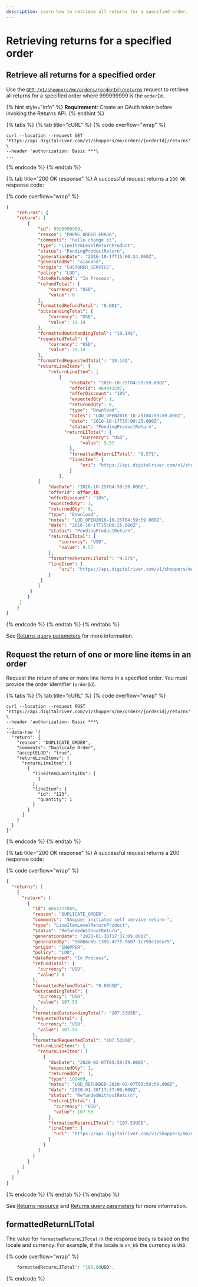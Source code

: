 ```yaml
---
description: Learn how to retrieve all returns for a specified order.
---
```


# Retrieving returns for a specified order

## Retrieve all returns for a specified order

Use the [`GET /v1/shoppers/me/orders/(orderId)/returns`](https://www.digitalriver.com/docs/commerce-shopper-api/#tag/Returns/paths/\~1v1\~1shoppers\~1me\~1orders\~1%7BorderId%7D\~1returns/get) request to retrieve all returns for a specified order where 999999999 is the `orderId`.

{% hint style="info" %}
**Requirement**: Create an OAuth token before invoking the Returns API.
{% endhint %}

{% tabs %}
{% tab title="cURL" %}
{% code overflow="wrap" %}
```http
curl --location --request GET 'https://api.digitalriver.com/v1/shoppers/me/orders/{orderId}/returns' \
--header 'authorization: Basic ***\
...
```
{% endcode %}
{% endtab %}

{% tab title="200 OK response" %}
A successful request returns a `200 OK` response code:

{% code overflow="wrap" %}
```json
{
	"returns": {
	"return": [
		{
			"id": 9999999999,
			"reason": "PHONE_ORDER_ERROR",
			"comments": "hello change it",
			"type": "LineItemLevelReturnProduct",
			"status": "PendingProductReturn",
			"generationDate": "2016-10-17T15:00:24.000Z",
			"generatedBy": "aianand",
			"origin": "CUSTOMER_SERVICE",
			"policy": "LOD",
			"dateRefunded": "In Process",
			"refundTotal": {
				"currency": "USD",
				"value": 0
			},
			"formattedRefundTotal": "0.00$",
			"outstandingTotal": {
				"currency": "USD",
				"value": 19.14
			},
			"formattedOutstandingTotal": "19.14$",
			"requestedTotal": {
				"currency": "USD",
				"value": 19.14
			},
			"formattedRequestedTotal": "19.14$",
			"returnLineItems": {
				"returnLineItem": [
					{
						"dueDate": "2016-10-25T04:59:59.000Z",
						"offerId": 464443297,
						"offerDiscount": "10%",
						"expectedQty": 1,
						"returnedQty": 0,
						"type": "Download",
						"notes": "LOD_OPEN2016-10-25T04:59:59.000Z",
						"date": "2016-10-17T15:00:25.000Z",
						"status": "PendingProductReturn",
					  "returnLITotal": {
							"currency": "USD",
							"value": 9.57
						},
						"formattedReturnLITotal": "9.57$",
						"lineItem": {
							"uri": "https://api.digitalriver.com/v1/shoppers/me/orders/order_ID/line-items/lin_item_ID"
						}
					},
			{
				"dueDate": "2016-10-25T04:59:59.000Z",
				"offerId": offer_ID,
				"offerDiscount": "10%",
				"expectedQty": 1,
				"returnedQty": 0,
				"type": "Download",
				"notes": "LOD_OPEN2016-10-25T04:59:59.000Z",
				"date": "2016-10-17T15:00:25.000Z",
				"status": "PendingProductReturn",
				"returnLITotal": {
					"currency": "USD",
					"value": 9.57
				},
				"formattedReturnLITotal": "9.57$",
				"lineItem": {
					"uri": "https://api.digitalriver.com/v1/shoppers/me/orders/order_ID/line-items/line_item_ID"
				}
			 }
			]
		 }
		}
	 ]
	}
}
```
{% endcode %}
{% endtab %}
{% endtabs %}

See [Returns query parameters](../../../general-resources/shopper-apis-reference/returns/#returns-query-parameters) for more information.

## Request the return of one or more line items in an order

Request the return of one or more line items in a specified order. You must provide the order identifier (`orderId`).

{% tabs %}
{% tab title="cURL" %}
{% code overflow="wrap" %}
```http
curl --location --request POST 'https://api.digitalriver.com/v1/shoppers/me/orders/{orderid}/returns' \
--header 'authorization: Basic ***\
...
--data-raw '{
  "return": {
    "reason": "DUPLICATE_ORDER",
    "comments": "Duplicate Order",
    "acceptELOD": "true",
    "returnLineItems": {
      "returnLineItem": [
        {
          "lineItemQuantityIDs": [
            1
          ],
          "lineItem": {
            "id": "123",
            "quantity": 1
          }
        }
      ]
    }
  }
}'  
```
{% endcode %}
{% endtab %}

{% tab title="200 OK response" %}
A successful request returns a 200 response code:

{% code overflow="wrap" %}
```json
{
  "returns": [
    {
      "return": [
        {
          "id": 6654727889,
          "reason": "DUPLICATE_ORDER",
          "comments": "Shopper initiated self service return-",
          "type": "LineItemLevelReturnProduct",
          "status": "RefundedWithoutReturn",
          "generationDate": "2020-01-30T17:37:09.000Z",
          "generatedBy": "56066c6b-139b-47ff-9b07-1c799c10ea75",
          "origin": "SHOPPER",
          "policy": "LOD",
          "dateRefunded": "In Process",
          "refundTotal": {
            "currency": "USD",
            "value": 0
          },
          "formattedRefundTotal": "0.00USD",
          "outstandingTotal": {
            "currency": "USD",
            "value": 107.53
          },
          "formattedOutstandingTotal": "107.53USD",
          "requestedTotal": {
            "currency": "USD",
            "value": 107.53
          },
          "formattedRequestedTotal": "107.53USD",
          "returnLineItems": {
            "returnLineItem": [
              {
                "dueDate": "2020-02-07T05:59:59.000Z",
                "expectedQty": 1,
                "returnedQty": 1,
                "type": 100409,
                "notes": "LOD_REFUNDED-2020-02-07T05:59:59.000Z",
                "date": "2020-01-30T17:37:09.000Z",
                "status": "RefundedWithoutReturn",
                "returnLITotal": {
                  "currency": "USD",
                  "value": 107.53
                },
                "formattedReturnLITotal": "107.53USD",
                "lineItem": {
                  "uri": "https://api.digitalriver.com/v1/shoppers/me/orders/793374880082/line-items/793451150082"
                }
              }
            ]
          }
        }
      ]
    }
  ]
}
```
{% endcode %}
{% endtab %}
{% endtabs %}

See [Returns resource](../../../general-resources/shopper-apis-reference/returns/#returns-resource) and [Returns query parameters](../../../general-resources/shopper-apis-reference/returns/#returns-query-parameters) for more information.

## formattedReturnLITotal

The value for `formattedReturnLITotal` in the response body is based on the locale and currency. For example, if the locale is `en_US` the currency is `USD`.

{% code overflow="wrap" %}
```javascript
    formattedReturnLITotal": "105.00USD",
```
{% endcode %}
